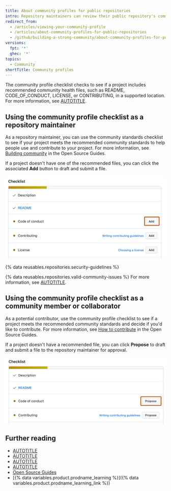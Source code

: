 ```yaml
---
title: About community profiles for public repositories
intro: Repository maintainers can review their public repository's community profile to learn how they can help grow their community and support contributors. Contributors can view a public repository's community profile to see if they want to contribute to the project.
redirect_from:
  - /articles/viewing-your-community-profile
  - /articles/about-community-profiles-for-public-repositories
  - /github/building-a-strong-community/about-community-profiles-for-public-repositories
versions:
  fpt: '*'
  ghec: '*'
topics:
  - Community
shortTitle: Community profiles
---
```


The community profile checklist checks to see if a project includes recommended community health files, such as README, CODE_OF_CONDUCT, LICENSE, or CONTRIBUTING, in a supported location. For more information, see [AUTOTITLE](/communities/setting-up-your-project-for-healthy-contributions/accessing-a-projects-community-profile).

## Using the community profile checklist as a repository maintainer

As a repository maintainer, you can use the community standards checklist to see if your project meets the recommended community standards to help people use and contribute to your project. For more information, see [Building community](https://opensource.guide/building-community/) in the Open Source Guides.

If a project doesn't have one of the recommended files, you can click the associated **Add** button to draft and submit a file.

![Screenshot of the "Community Standards" maintainer checklist. Each item has an "Added" label (green checkmark) or a "Not added yet" label (orange circle).](/assets/images/help/repository/add-button-community-profile.png)

{% data reusables.repositories.security-guidelines %}

{% data reusables.repositories.valid-community-issues %} For more information, see [AUTOTITLE](/communities/using-templates-to-encourage-useful-issues-and-pull-requests/about-issue-and-pull-request-templates).

## Using the community profile checklist as a community member or collaborator

As a potential contributor, use the community profile checklist to see if a project meets the recommended community standards and decide if you'd like to contribute. For more information, see [How to contribute](https://opensource.guide/how-to-contribute/#anatomy-of-an-open-source-project) in the Open Source Guides.

If a project doesn't have a recommended file, you can click **Propose** to draft and submit a file to the repository maintainer for approval.

![Screenshot of the "Community Standards" contributor checklist. Each item has an "Added" label (green checkmark) or a "Not added yet" label (orange circle).](/assets/images/help/repository/propose-button-community-profile.png)

## Further reading

* [AUTOTITLE](/communities/setting-up-your-project-for-healthy-contributions/adding-a-code-of-conduct-to-your-project)
* [AUTOTITLE](/communities/setting-up-your-project-for-healthy-contributions/setting-guidelines-for-repository-contributors)
* [AUTOTITLE](/communities/setting-up-your-project-for-healthy-contributions/adding-a-license-to-a-repository)
* [AUTOTITLE](/communities/using-templates-to-encourage-useful-issues-and-pull-requests/about-issue-and-pull-request-templates)
* [Open Source Guides](https://opensource.guide/)
* [{% data variables.product.prodname_learning %}]({% data variables.product.prodname_learning_link %})
